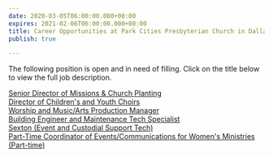 ```yaml
---
date: 2020-03-05T06:00:00.000+00:00
expires: 2021-02-06T06:00:00.000+00:00
title: Career Opportunities at Park Cities Presbyterian Church in Dallas
publish: true

---
```

The following position is open and in need of filling. Click on the title below to view the full job description.

[Senior Director of Missions & Church Planting](https://careers.pcpc.org/job-description/221/ "Senior Director of Missions and Church Planting")  
[Director of Children's and Youth Choirs](https://careers.pcpc.org/job-description/211/ "Director of Children's and Youth Choirs")  
[Worship and Music/Arts Production Manager](https://careers.pcpc.org/job-description/209/ "Worship and Music/Arts Production Manager")  
[Building Engineer and Maintenance Tech Specialist](https://careers.pcpc.org/job-description/212/ "Building Engineer and Maintenance Tech Specialist")  
[Sexton (Event and Custodial Support Tech)](https://careers.pcpc.org/job-description/227/ "Sexton (Event and Custodial Support Tech)")  
[Part-Time Coordinator of Events/Communications for Women's Ministries (Part-time)](https://careers.pcpc.org/job-description/163/ "Part-Time Coordinator of Events/Communications for Women's Ministries")